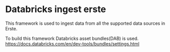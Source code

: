 # Databricks ingest erste

This framework is used to ingest data from all the supported data sources in Erste.

To build this framework Databricks asset bundles(DAB) is used.
https://docs.databricks.com/en/dev-tools/bundles/settings.html